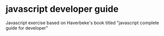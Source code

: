 # javascript developer guide
Javascript exercise based on Haverbeke's book titled "javascript complete guide for developer"
